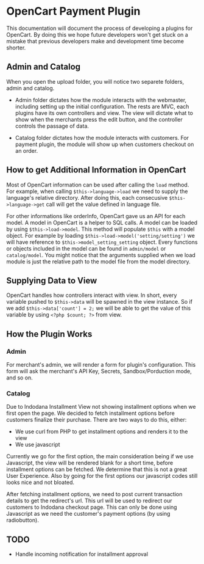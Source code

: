 # OpenCart Payment Plugin

This documentation will document the process of developing a plugins for OpenCart. By doing this we hope future developers won't get stuck on a mistake that previous developers make and development time become shorter.

## Admin and Catalog

When you open the upload folder, you will notice two separete folders, admin and catalog. 

* Admin folder dictates how the module interacts with the webmaster, including setting up the initial configuration. The rests are MVC, each plugins have its own controllers and view. The view will dictate what to show when the merchants press the edit button, and the controller controls the passage of data.

* Catalog folder dictates how the module interacts with customers. For payment plugin, the module will show up when customers checkout on an order.

## How to get Additional Information in OpenCart

Most of OpenCart information can be used after calling the `load` method. For example, when calling `$this->language->load` we need to supply the language's relative directory. After doing this, each consecusive `$this->language->get` call will get the value defined in language file.

For other informations like orderInfo, OpenCart gave us an API for each model. A model in OpenCart is a helper to SQL calls. A model can be loaded by using `$this->load->model`. This method will populate `$this` with a model object. For example by loading `$this->load->model('setting/setting')` we will have reference to `$this->model_setting_setting` object. Every functions or objects included in the model can be found in `admin/model` or `catalog/model`. You might notice that the arguments supplied when we load module is just the relative path to the model file from the model directory.

## Supplying Data to View

OpenCart handles how controllers interact with view. In short, every variable pushed to `$this->data` will be spawned in the view instance. So if we add `$this->data['count'] = 2;` we will be able to get the value of this variable by using `<?php $count; ?>` from view.

## How the Plugin Works

### Admin

For merchant's admin, we will render a form for plugin's configuration. This form will ask the merchant's API Key, Secrets, Sandbox/Porduction mode, and so on.

### Catalog

Due to Indodana Installment View not showing installment options when we first open the page. We decided to fetch installment options before customers finalize their purchase. There are two ways to do this, either:

* We use curl from PHP to get installment options and renders it to the view
* We use javascript

Currently we go for the first option, the main consideration being if we use Javascript, the view will be rendered blank for a short time, before installment options can be fetched. We determine that this is not a great User Experience. Also by going for the first options our javascript codes still looks nice and not bloated.

After fetching installment options, we need to post current transaction details to get the redirect's url. This url will be used to redirect our customers to Indodana checkout page. This can only be done using Javascript as we need the customer's payment options (by using radiobutton).

## TODO

* Handle incoming notification for installment approval